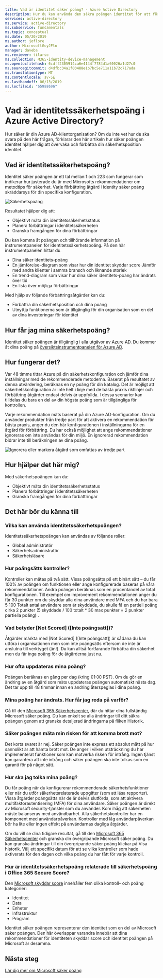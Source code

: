 ```yaml
---
title: Vad är identitet säker poäng? - Azure Active Directory
description: Hur du kan använda den säkra poängen identitet för att förbättra säkerhetspositionen för din katalog
services: active-directory
ms.service: active-directory
ms.subservice: fundamentals
ms.topic: conceptual
ms.date: 05/20/2019
ms.author: joflore
author: MicrosoftGuyJFlo
manager: daveba
ms.reviewer: tilarso
ms.collection: M365-identity-device-management
ms.openlocfilehash: 6cdff2305914ca6e4144f7784d1a60026a1d27c0
ms.sourcegitcommit: d4dfbc34a1f03488e1b7bc5e711a11b72c717ada
ms.translationtype: MT
ms.contentlocale: sv-SE
ms.lasthandoff: 06/13/2019
ms.locfileid: "65988696"
---
```

# <a name="what-is-the-identity-secure-score-in-azure-active-directory"></a>Vad är identitetssäkerhetspoäng i Azure Active Directory?

Hur säker är din Azure AD-klientorganisation? Om du inte vet hur de ska svara på den här frågan, förklarar den här artikeln hur säker poängen identitet hjälper dig att övervaka och förbättra din säkerhetsposition identitet.

## <a name="what-is-an-identity-secure-score"></a>Vad är identitetssäkerhetspoäng?

Identitet säker poängen är ett tal mellan 1 och 223 som fungerar som indikerar hur justerade du är med Microsofts rekommendationer om metodtips för säkerhet. Varje förbättring åtgärd i identity säker poäng skräddarsys för din specifika konfiguration.  

![Säkerhetspoäng](./media/identity-secure-score/identity-secure-score-overview.png)

Resultatet hjälper dig att:

- Objektivt mäta din identitetssäkerhetsstatus
- Planera förbättringar i identitetssäkerheten
- Granska framgången för dina förbättringar

Du kan komma åt poängen och tillhörande information på instrumentpanelen för identitetssäkerhetspoäng. På den här instrumentpanelen hittar du:

- Dina säker identitets-poäng
- En jämförelse-diagram som visar hur din identitet skyddar score Jämför med andra klienter i samma bransch och liknande storlek
- En trend-diagram som visar hur dina säker identitets-poäng har ändrats över tid
- En lista över möjliga förbättringar

Med hjälp av följande förbättringsåtgärder kan du:

- Förbättra din säkerhetsposition och dina poäng
- Utnyttja funktionerna som är tillgänglig för din organisation som en del av dina investeringar för identitet

## <a name="how-do-i-get-my-secure-score"></a>Hur får jag mina säkerhetspoäng?

Identitet säker poängen är tillgänglig i alla utgåvor av Azure AD. Du kommer åt dina poäng på [översiktsinstrumentpanelen för Azure AD](https://portal.azure.com/#blade/Microsoft_AAD_IAM/ActiveDirectoryMenuBlade/IdentitySecureScore).

## <a name="how-does-it-work"></a>Hur fungerar det?

Var 48 timme tittar Azure på din säkerhetskonfiguration och jämför dina inställningar med de rekommenderade metoderna. Baserat på resultatet av denna utvärdering, beräknas en ny poäng för din katalog. Det är möjligt att säkerhetskonfiguration är inte helt i linje med de bästa praxis riktlinjer och förbättring åtgärder endast delvis är uppfyllda. I dessa scenarier kan tilldelas du bara en del av din högsta poäng som är tillgängliga för kontrollen.

Varje rekommendation mäts baserat på din Azure AD-konfiguration. Om du använder produkter från tredje part för att aktivera en rekommendation för bästa praxis, anger du den här konfigurationen i inställningarna för en åtgärd för förbättring. Du har också möjlighet att ange rekommendationer ignoreras om inte användas för din miljö. En ignorerad rekommendation bidrar inte till beräkningen av dina poäng.

![Ignorera eller markera åtgärd som omfattas av tredje part](./media/identity-secure-score/identity-secure-score-ignore-or-third-party-reccomendations.png)

## <a name="how-does-it-help-me"></a>Hur hjälper det här mig?

Med säkerhetspoängen kan du:

- Objektivt mäta din identitetssäkerhetsstatus
- Planera förbättringar i identitetssäkerheten
- Granska framgången för dina förbättringar

## <a name="what-you-should-know"></a>Det här bör du känna till

### <a name="who-can-use-the-identity-secure-score"></a>Vilka kan använda identitetssäkerhetspoängen?

Identitetssäkerhetspoängen kan användas av följande roller:

- Global administratör
- Säkerhetsadministratör
- Säkerhetsläsare

### <a name="how-are-controls-scored"></a>Hur poängsätts kontroller?

Kontroller kan mätas på två sätt. Vissa poängsätts på ett binärt sätt – du får 100% av poängen om funktionen eller ange konfigurerade baseras på våra rekommendationer. Andra poängen beräknas som en procentandel av total konfigurationen. Till exempel om improvement rekommendationen anger du får 30 punkter om du skyddar alla dina användare med MFA och du har bara 5 100 Totalt antal användare som är skyddade, du skulle få en partiell poäng cirka 2 punkter (5 skyddade / 100 totalt * 30 max punkter = 2 punkter partiella poäng) .

### <a name="what-does-not-scored-mean"></a>Vad betyder [Not Scored] ([Inte poängsatt])?

Åtgärder märkta med [Not Scored] ([Inte poängsatt]) är sådana du kan utföra i organisationen men som inte poängsätts eftersom de inte är anslutna till verktyget (än!). Du kan alltså fortfarande förbättra din säkerhet men du får inga poäng för de åtgärderna just nu.

### <a name="how-often-is-my-score-updated"></a>Hur ofta uppdateras mina poäng?

Poängen beräknas en gång per dag (kring 01:00 PST). Om du gör en ändring av en åtgärd som mäts uppdateras poängen automatiskt nästa dag. Det tar upp till 48 timmar innan en ändring återspeglas i dina poäng.

### <a name="my-score-changed-how-do-i-figure-out-why"></a>Mina poäng har ändrats. Hur får jag reda på varför?

Gå till den [Microsoft 365 Säkerhetscenter](https://security.microsoft.com/), där du hittar dina fullständig Microsoft säker poäng. Du kan enkelt se alla ändringar till ditt säkra poängen genom att granska detaljerad ändringarna på fliken Historik.

### <a name="does-the-secure-score-measure-my-risk-of-getting-breached"></a>Säker poängen mäta min risken för att komma brott mot?

Det korta svaret är nej. Säker poängen inte express ett absolut mått på hur sannolikt är att hämta brott mot. De anger i vilken utsträckning du har implementerat funktioner som kan motverka risken för intrång. Ingen tjänst kan garantera att inte intrång och säker poängen ska inte tolkas som en garanti för på något sätt.

### <a name="how-should-i-interpret-my-score"></a>Hur ska jag tolka mina poäng?

Du får poäng när du konfigurerar rekommenderade säkerhetsfunktioner eller när du utför säkerhetsrelaterade uppgifter (som att läsa repporter). Vissa åtgärder poängsätts när de är delvis slutförda, som att aktivera multifaktorautentisering (MFA) för dina användare. Säker poängen är direkt av Microsoft security-tjänster som du använder. Kom ihåg att säkerheten måste balanseras med användbarhet. Alla säkerhetskontroller har en komponent med användarpåverkan. Kontroller med låg användarpåverkan bör ha lite eller ingen effekt på användarnas dagliga åtgärder.

Om du vill se dina tidigare resultat, gå till den [Microsoft 365 Säkerhetscenter](https://security.microsoft.com/) och granska din övergripande Microsoft säker poäng. Du kan granska ändringar till din övergripande säker poäng klickar på Visa historik. Välj ett specifikt datum för att se vilka kontroller som hade aktiverats för den dagen och vilka poäng du har fått för varje kontroll.

### <a name="how-does-the-identity-secure-score-relate-to-the-office-365-secure-score"></a>Hur är identitetssäkerhetspoäng relaterade till säkerhetspoäng i Office 365 Secure Score?

Den [Microsoft skyddar score](https://docs.microsoft.com/office365/securitycompliance/microsoft-secure-score) innehåller fem olika kontroll- och poäng kategorier:

- Identitet
- Data
- Enheter
- Infrastruktur
- Program

Identitet säker poängen representerar den identitet som en del av Microsoft säker poängen. Den här överlappar varandra innebär att dina rekommendationer för identiteten skyddar score och identitet poängen på Microsoft är desamma.

## <a name="next-steps"></a>Nästa steg

[Lär dig mer om Microsoft säker poäng](https://docs.microsoft.com/office365/securitycompliance/microsoft-secure-score)
